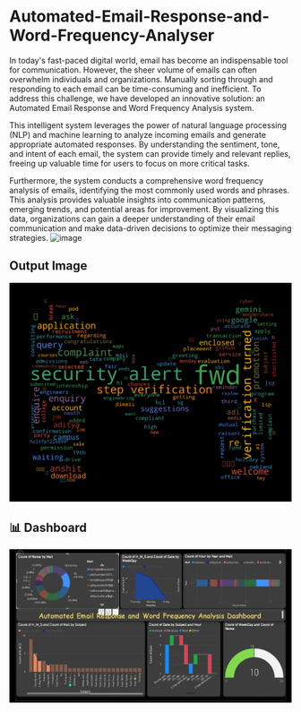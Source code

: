 # Automated-Email-Response-and-Word-Frequency-Analyser

In today's fast-paced digital world, email has become an indispensable tool for communication. However, the sheer volume of emails can often overwhelm individuals and organizations. Manually sorting through and responding to each email can be time-consuming and inefficient. To address this challenge, we have developed an innovative solution: an Automated Email Response and Word Frequency Analysis system.

This intelligent system leverages the power of natural language processing (NLP) and machine learning to analyze incoming emails and generate appropriate automated responses. By understanding the sentiment, tone, and intent of each email, the system can provide timely and relevant replies, freeing up valuable time for users to focus on more critical tasks.

Furthermore, the system conducts a comprehensive word frequency analysis of emails, identifying the most commonly used words and phrases. This analysis provides valuable insights into communication patterns, emerging trends, and potential areas for improvement. By visualizing this data, organizations can gain a deeper understanding of their email communication and make data-driven decisions to optimize their messaging strategies.
![image](https://github.com/user-attachments/assets/fa0ccd98-1d2a-4308-a420-de3148347e96)

## Output Image

![image](https://github.com/anshitN/-Automated-Email-Response-and-Word-Frequency-Analyser-/blob/main/Word%20Frequency%20Image.png?raw=true)

## 📊 Dashboard

![Dashboard](https://github.com/anshitN/-Automated-Email-Response-and-Word-Frequency-Analyser-/blob/main/Dashboard.png?raw=true)
